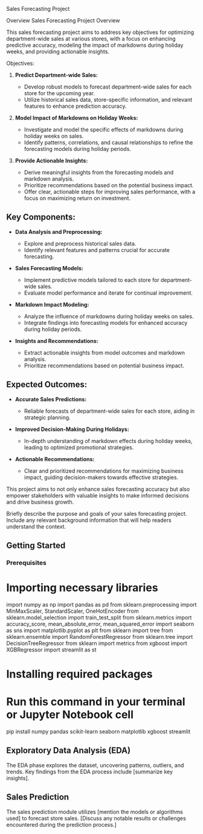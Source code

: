  Sales Forecasting Project

 Overview
 Sales Forecasting Project Overview

This sales forecasting project aims to address key objectives for optimizing department-wide sales at various stores, with a focus on enhancing predictive accuracy, modeling the impact of markdowns during holiday weeks, and providing actionable insights.

 Objectives:

1. **Predict Department-wide Sales:**
   - Develop robust models to forecast department-wide sales for each store for the upcoming year.
   - Utilize historical sales data, store-specific information, and relevant features to enhance prediction accuracy.

2. **Model Impact of Markdowns on Holiday Weeks:**
   - Investigate and model the specific effects of markdowns during holiday weeks on sales.
   - Identify patterns, correlations, and causal relationships to refine the forecasting models during holiday periods.

3. **Provide Actionable Insights:**
   - Derive meaningful insights from the forecasting models and markdown analysis.
   - Prioritize recommendations based on the potential business impact.
   - Offer clear, actionable steps for improving sales performance, with a focus on maximizing return on investment.

## Key Components:

- **Data Analysis and Preprocessing:**
  - Explore and preprocess historical sales data.
  - Identify relevant features and patterns crucial for accurate forecasting.

- **Sales Forecasting Models:**
  - Implement predictive models tailored to each store for department-wide sales.
  - Evaluate model performance and iterate for continual improvement.

- **Markdown Impact Modeling:**
  - Analyze the influence of markdowns during holiday weeks on sales.
  - Integrate findings into forecasting models for enhanced accuracy during holiday periods.

- **Insights and Recommendations:**
  - Extract actionable insights from model outcomes and markdown analysis.
  - Prioritize recommendations based on potential business impact.

## Expected Outcomes:

- **Accurate Sales Predictions:**
  - Reliable forecasts of department-wide sales for each store, aiding in strategic planning.

- **Improved Decision-Making During Holidays:**
  - In-depth understanding of markdown effects during holiday weeks, leading to optimized promotional strategies.

- **Actionable Recommendations:**
  - Clear and prioritized recommendations for maximizing business impact, guiding decision-makers towards effective strategies.

This project aims to not only enhance sales forecasting accuracy but also empower stakeholders with valuable insights to make informed decisions and drive business growth.

Briefly describe the purpose and goals of your sales forecasting project. Include any relevant background information that will help readers understand the context.

## Getting Started

### Prerequisites

# Importing necessary libraries
<!-- and --> import numpy as np
<!-- and -->import pandas as pd
<!-- and -->from sklearn.preprocessing import MinMaxScaler, StandardScaler, OneHotEncoder
<!-- and -->from sklearn.model_selection import train_test_split
<!-- and -->from sklearn.metrics import accuracy_score, mean_absolute_error, mean_squared_error
<!-- and -->import seaborn as sns
<!-- and -->import matplotlib.pyplot as plt
<!-- and -->from sklearn import tree
<!-- and -->from sklearn.ensemble import RandomForestRegressor
<!-- and -->from sklearn.tree import DecisionTreeRegressor
<!-- and -->from sklearn import metrics
<!-- and -->from xgboost import XGBRegressor
<!-- and -->import streamlit as st

# Installing required packages
# Run this command in your terminal or Jupyter Notebook cell
<!-- and --> pip install numpy pandas scikit-learn seaborn matplotlib xgboost streamlit

## Exploratory Data Analysis (EDA)

The EDA phase explores the dataset, uncovering patterns, outliers, and trends. Key findings from the EDA process include [summarize key insights].

## Sales Prediction

The sales prediction module utilizes [mention the models or algorithms used] to forecast store sales. [Discuss any notable results or challenges encountered during the prediction process.]






